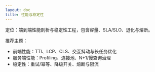 ```yaml
---
layout: doc
title: 性能与稳定性
---
```


定位：端到端性能剖析与稳定性工程，包含容量、SLA/SLO、退化与熔断。

推荐主题：
- 前端性能：TTI、LCP、CLS、交互抖动与长任务优化
- 服务端性能：Profiling、连接池、N+1/慢查询治理
- 稳定性：重试/幂等、降级开关、熔断与限流
